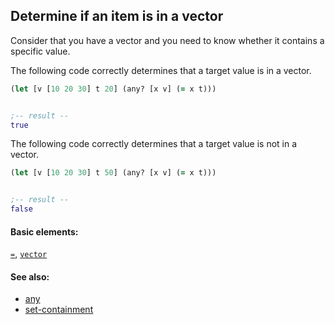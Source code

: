 ## Determine if an item is in a vector

Consider that you have a vector and you need to know whether it contains a specific value.

The following code correctly determines that a target value is in a vector.

```clojure
(let [v [10 20 30] t 20] (any? [x v] (= x t)))


;-- result --
true
```

The following code correctly determines that a target value is not in a vector.

```clojure
(let [v [10 20 30] t 50] (any? [x v] (= x t)))


;-- result --
false
```

#### Basic elements:

[`=`](../halite-basic-syntax-reference.md#=), [`vector`](../halite-basic-syntax-reference.md#vector)

#### See also:

* [any](any.md)
* [set-containment](set-containment.md)


